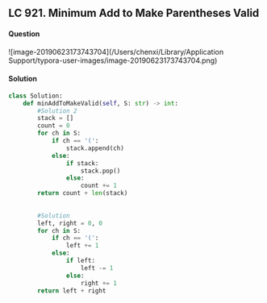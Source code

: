 ## LC 921. Minimum Add to Make Parentheses Valid

#### Question

![image-20190623173743704](/Users/chenxi/Library/Application Support/typora-user-images/image-20190623173743704.png)



#### Solution

```python
class Solution:
    def minAddToMakeValid(self, S: str) -> int:
        #Solution 2
        stack = []
        count = 0
        for ch in S:
            if ch == '(':
                stack.append(ch)
            else:
                if stack:
                    stack.pop()
                else:
                    count += 1
        return count + len(stack)
        
        
        #Solution
        left, right = 0, 0
        for ch in S:
            if ch == '(':
                left += 1
            else:
                if left:
                    left -= 1
                else:
                    right += 1
        return left + right
```

